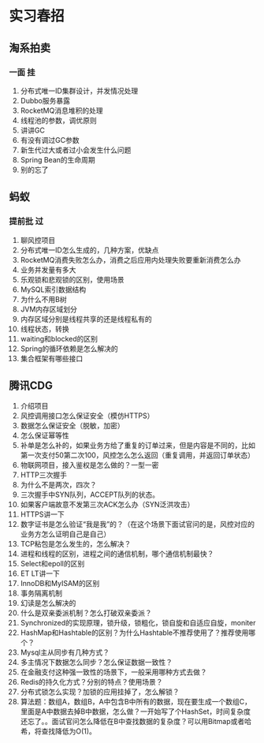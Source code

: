 # 实习春招

## 淘系拍卖

### 一面 挂

1. 分布式唯一ID集群设计，并发情况处理
2. Dubbo服务暴露
3. RocketMQ消息堆积的处理
4. 线程池的参数，调优原则
5. 讲讲GC
6. 有没有调过GC参数
7. 新生代过大或者过小会发生什么问题
8. Spring Bean的生命周期
9. 别的忘了

## 蚂蚁

### 提前批 过

1. 聊风控项目
2. 分布式唯一ID怎么生成的，几种方案，优缺点
3. RocketMQ消费失败怎么办，消费之后应用内处理失败要重新消费怎么办
4. 业务并发量有多大
5. 乐观锁和悲观锁的区别，使用场景
6. MySQL索引数据结构
7. 为什么不用B树
8. JVM内存区域划分
9. 内存区域分别是线程共享的还是线程私有的
10. 线程状态，转换
11. waiting和blocked的区别
12. Spring的循环依赖是怎么解决的
13. 集合框架有哪些接口



## 腾讯CDG

1. 介绍项目
2. 风控调用接口怎么保证安全（模仿HTTPS）
3. 数据怎么保证安全（脱敏，加密）
4. 怎么保证幂等性
5. 补单是怎么补的，如果业务方给了重复的订单过来，但是内容是不同的，比如第一次支付50第二次100，风控怎么怎么返回（重复调用，并返回订单状态）
6. 物联网项目，接入鉴权是怎么做的？一型一密
7. HTTP三次握手
8. 为什么不是两次，四次？
9. 三次握手中SYN队列，ACCEPT队列的状态。
10. 如果客户端故意不发第三次ACK怎么办（SYN泛洪攻击）
11. HTTPS讲一下
12. 数字证书是怎么验证“我是我”的？（在这个场景下面试官问的是，风控对应的业务方怎么证明自己是自己）
13. TCP粘包是怎么发生的，怎么解决？
14. 进程和线程的区别，进程之间的通信机制，哪个通信机制最快？
15. Select和epoll的区别
16. ET LT讲一下
17. InnoDB和MyISAM的区别
18. 事务隔离机制
19. 幻读是怎么解决的
20. 什么是双亲委派机制？怎么打破双亲委派？
21. Synchronized的实现原理，锁升级，锁粗化，锁自旋和自适应自旋，moniter
22. HashMap和Hashtable的区别？为什么Hashtable不推荐使用了？推荐使用哪个？
23. Mysql主从同步有几种方式？
24. 多主情况下数据怎么同步？怎么保证数据一致性？
25. 在金融支付这种强一致性的场景下，一般采用哪种方式去做？
26. Redis的持久化方式？分别的特点？使用场景？
27. 分布式锁怎么实现？加锁的应用挂掉了，怎么解锁？
28. 算法题：数组A，数组B，A中包含B中所有的数据，现在要生成一个数组C，里面是A中数据去掉B中数据，怎么做？一开始写了个HashSet，时间复杂度还忘了。。面试官问怎么降低在B中查找数据的复杂度？可以用Bitmap或者哈希，将查找降低为O(1)。




